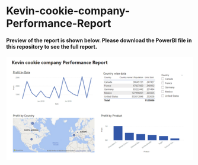 # Kevin-cookie-company-Performance-Report

#### Preview of the report is shown below. Please download the PowerBI file in this repository to see the full report.

![alt text](https://github.com/ekaanshkhosla/Kevin-cookie-company-Performance-Report/blob/main/Screenshot%20(48).png)
